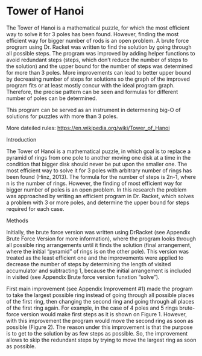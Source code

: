 # Tower of Hanoi

The Tower of Hanoi is a mathematical puzzle, for which the most efficient way to solve it for 3 poles has been found. However, finding the most efficient way for bigger number of rods is an open problem. A brute force program using Dr. Racket was written to find the solution by going through all possible steps. The program was improved by adding helper functions to avoid redundant steps (steps, which don’t reduce the number of steps to the solution) and the upper bound for the number of steps was determined for more than 3 poles. More improvements can lead to better upper bound by decreasing number of steps for solutions so the graph of the improved program fits or at least mostly concur with the ideal program graph. Therefore, the precise pattern can be seen and formulas for different number of poles can be determined.

This program can be served as an instrument in determening big-O of solutions for puzzles with more than 3 poles.More dateiled rules: https://en.wikipedia.org/wiki/Tower_of_Hanoi

IntroductionThe Tower of Hanoi is a mathematical puzzle, in which goal is to replace a pyramid of rings from one pole to another moving one disk at a time in the condition that bigger disk should never be put upon the smaller one. The most efficient way to solve it for 3 poles with arbitrary number of rings has been found (Hinz, 2013). The formula for the number of steps is 2n-1, where n is the number of rings. However, the finding of most efficient way for bigger number of poles is an open problem. In this research the problem was approached by writing an efficient program in Dr. Racket, which solves a problem with 3 or more poles, and determine the upper bound for steps required for each case.

MethodsInitially, the brute force version was written using DrRacket (see Appendix Brute Force Version for more information), where the program looks through all possible ring arrangements until it finds the solution (final arrangement, where the initial “pyramid” of rings is on the other pole). This version was treated as the least efficient one and the improvements were applied to decrease the number of steps by determining the length of visited accumulator and subtracting 1, because the initial arrangement is included in visited (see Appendix Brute force version funxtion “solve”).First main improvement (see Appendix Improvement #1) made the program to take the largest possible ring instead of going through all possible places of the first ring, then changing the second ring and going through all places of the first ring again. For example, in the case of 4 poles and 5 rings brute-force version would make first steps as it is shown on Figure 1. However, with this improvement the program would move the second ring as soon as possible (Figure 2). The reason under this improvement is that the purpose is to get to the solution by as few steps as possible. So, the improvement allows to skip the redundant steps by trying to move the largest ring as soon as possible. 
